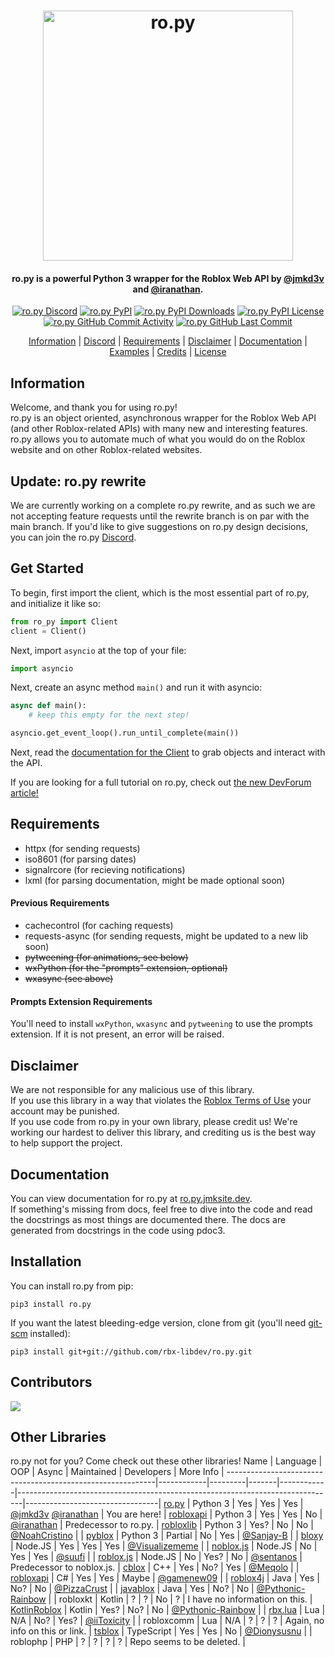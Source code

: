 <h1 align="center">
    <img src="https://raw.githubusercontent.com/rbx-libdev/ro.py/main/resources/header.png" alt="ro.py" width="400" />
    <br>
</h1>
<h4 align="center">ro.py is a powerful Python 3 wrapper for the Roblox Web API by <a href="https://github.com/jmkd3v">@jmkd3v</a> and <a href="https://github.com/iranathan">@iranathan</a>.</h4>

<p align="center">
    <a href="https://jmk.gg/ro.py"><img src="https://img.shields.io/discord/761603917490159676?style=flat-square&logo=discord" alt="ro.py Discord"/></a>
    <a href="https://pypi.org/project/ro-py/"><img src="https://img.shields.io/pypi/v/ro-py?style=flat-square" alt="ro.py PyPI"/></a>
    <a href="https://pypi.org/project/ro-py/"><img src="https://img.shields.io/pypi/dm/ro-py?style=flat-square" alt="ro.py PyPI Downloads"/></a>
    <a href="https://pypi.org/project/ro-py/"><img src="https://img.shields.io/pypi/l/ro-py?style=flat-square" alt="ro.py PyPI License"/></a>
    <a href="https://github.com/rbx-libdev/ro.py"><img src="https://img.shields.io/github/commit-activity/w/rbx-libdev/ro.py?style=flat-square" alt="ro.py GitHub Commit Activity"/></a>
    <a href="https://github.com/rbx-libdev/ro.py"><img src="https://img.shields.io/github/last-commit/rbx-libdev/ro.py?style=flat-square" alt="ro.py GitHub Last Commit"/></a>
</p>

<p align="center">
    <a href="#information">Information</a> |
    <a href="http://jmk.gg/ro.py">Discord</a> |
    <a href="#requirements">Requirements</a> |
    <a href="#disclaimer">Disclaimer</a> |
    <a href="#documentation">Documentation</a> |
    <a href="https://github.com/rbx-libdev/ro.py/tree/main/examples">Examples</a> |
    <a href="#credits">Credits</a> |
    <a href="https://github.com/rbx-libdev/ro.py/blob/main/LICENSE">License</a>
</p>

## Information
Welcome, and thank you for using ro.py!  
ro.py is an object oriented, asynchronous wrapper for the Roblox Web API (and other Roblox-related APIs) with many new and interesting features.  
ro.py allows you to automate much of what you would do on the Roblox website and on other Roblox-related websites.

## Update: ro.py rewrite
We are currently working on a complete ro.py rewrite, and as such we are not accepting feature requests until the rewrite branch is on par with the main branch.
If you'd like to give suggestions on ro.py design decisions, you can join the ro.py <a href="http://jmk.gg/ro.py">Discord</a>. 

## Get Started
To begin, first import the client, which is the most essential part of ro.py, and initialize it like so:
```py
from ro_py import Client
client = Client()
```
Next, import `asyncio` at the top of your file:
```py
import asyncio
```
Next, create an async method `main()` and run it with asyncio:
```py
async def main():
	# keep this empty for the next step!

asyncio.get_event_loop().run_until_complete(main())
```
Next, read the [documentation for the Client](https://ro.py.jmksite.dev/client.html) to grab objects and interact with the API.

If you are looking for a full tutorial on ro.py, check out [the new DevForum article!](https://devforum.roblox.com/t/use-python-to-interact-with-the-roblox-api-with-ro-py/1006465)

## Requirements
- httpx (for sending requests)
- iso8601 (for parsing dates)
- signalrcore (for recieving notifications)
- lxml (for parsing documentation, might be made optional soon)

#### Previous Requirements
- cachecontrol (for caching requests)
- requests-async (for sending requests, might be updated to a new lib soon)
- ~~pytweening (for animations, see below)~~
- ~~wxPython (for the "prompts" extension, optional)~~
- ~~wxasync (see above)~~

#### Prompts Extension Requirements
You'll need to install `wxPython`, `wxasync` and `pytweening` to use the prompts extension. If it is not present, an error will be raised. 

## Disclaimer
We are not responsible for any malicious use of this library.  
If you use this library in a way that violates the [Roblox Terms of Use](https://en.help.roblox.com/hc/en-us/articles/115004647846-Roblox-Terms-of-Use) your account may be punished.  
If you use code from ro.py in your own library, please credit us! We're working our hardest to deliver this library, and crediting us is the best way to help support the project. 

## Documentation
You can view documentation for ro.py at [ro.py.jmksite.dev](https://ro.py.jmksite.dev/).  
If something's missing from docs, feel free to dive into the code and read the docstrings as most things are documented there.
The docs are generated from docstrings in the code using pdoc3.

## Installation
You can install ro.py from pip:
```
pip3 install ro.py
```
If you want the latest bleeding-edge version, clone from git (you'll need [git-scm](https://git-scm.com/downloads) installed):
```
pip3 install git+git://github.com/rbx-libdev/ro.py.git
```

## Contributors
<a href="https://github.com/rbx-libdev/ro.py/graphs/contributors">
  <img src="https://contrib.rocks/image?repo=rbx-libdev/ro.py" />
</a>


## Other Libraries
ro.py not for you? Come check out these other libraries!
Name                                                        | Language   | OOP     | Async | Maintained | Developers                                                                    | More Info                       |
------------------------------------------------------------|------------|---------|-------|------------|-------------------------------------------------------------------------------|---------------------------------|
[ro.py](https://github.com/rbx-libdev/ro.py)                | Python 3   | Yes     | Yes   | Yes        | [@jmkd3v](http://github.com/jmkd3v) [@iranathan](http://github.com/iranathan) | You are here!                   |
[robloxapi](https://github.com/iranathan/robloxapi)         | Python 3   | Yes     | Yes   | No         | [@iranathan](http://github.com/iranathan)                                     | Predecessor to ro.py.           |
[robloxlib](https://github.com/NoahCristino/robloxlib)      | Python 3   | Yes?    | No    | No         | [@NoahCristino](http://github.com/NoahCristino)                               |                                 |
[pyblox](https://github.com/RbxAPI/Pyblox)                  | Python 3   | Partial | No    | Yes        | [@Sanjay-B](http://github.com/Sanjay-B)                                       |                                 |
[bloxy](https://github.com/Visualizememe/bloxy)             | Node.JS    | Yes     | Yes   | Yes        | [@Visualizememe](http://github.com/Visualizememe)                             |                                 |
[noblox.js](https://github.com/suufi/noblox.js)             | Node.JS    | No      | Yes   | Yes        | [@suufi](http://github.com/suufi)                                             |                                 |
[roblox.js](https://github.com/sentanos/roblox-js)          | Node.JS    | No      | Yes?  | No         | [@sentanos](http://github.com/sentanos)                                       | Predecessor to noblox.js.       |
[cblox](https://github.com/Meqolo/cblox)                    | C++        | Yes     | No?   | Yes        | [@Meqolo](http://github.com/Meqolo)                                           |                                 |
[robloxapi](https://github.com/gamenew09/RobloxAPI)         | C#         | Yes     | Yes   | Maybe      | [@gamenew09](http://github.com/gamenew09)                                     |                                 |
[roblox4j](https://github.com/PizzaCrust/Roblox4j)          | Java       | Yes     | No?   | No         | [@PizzaCrust](http://github.com/PizzaCrust)                                   |                                 |
[javablox](https://github.com/RbxAPI/Javablox)              | Java       | Yes     | No?   | No         | [@Pythonic-Rainbow](http://github.com/Pythonic-Rainbow)                       |                                 | 
robloxkt                                                    | Kotlin     | ?       | ?     | No         | ?                                                                             | I have no information on this.  |
[KotlinRoblox](https://github.com/PizzaCrust/KotlinRoblox)  | Kotlin     | Yes?    | No?   | No         | [@Pythonic-Rainbow](http://github.com/Pythonic-Rainbow)                       |                                 |
[rbx.lua](https://github.com/iiToxicity/rbx.lua)            | Lua        | N/A     | No?   | Yes?       | [@iiToxicity](http://github.com/iiToxicity)                                   |                                 |
robloxcomm                                                  | Lua        | N/A     | ?     | ?          | ?                                                                             | Again, no info on this or link. |
[tsblox](https://github.com/Dionysusnu/TSBlox)              | TypeScript | Yes     | Yes   | No         | [@Dionysusnu](http://github.com/Dionysusnu)                                   |                                 | 
roblophp                                                    | PHP        | ?       | ?     | ?          | ?                                                                             | Repo seems to be deleted.       |
